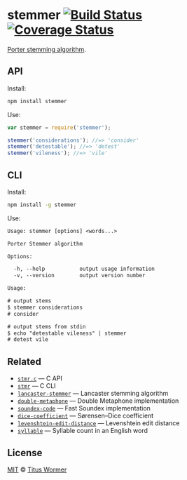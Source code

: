 # stemmer [![Build Status][travis-badge]][travis] [![Coverage Status][codecov-badge]][codecov]

[Porter stemming algorithm][source].

## API

Install:

```bash
npm install stemmer
```

Use:

```js
var stemmer = require('stemmer');

stemmer('considerations'); //=> 'consider'
stemmer('detestable'); //=> 'detest'
stemmer('vileness'); //=> 'vile'
```

## CLI

Install:

```sh
npm install -g stemmer
```

Use:

```txt
Usage: stemmer [options] <words...>

Porter Stemmer algorithm

Options:

  -h, --help           output usage information
  -v, --version        output version number

Usage:

# output stems
$ stemmer considerations
# consider

# output stems from stdin
$ echo "detestable vileness" | stemmer
# detest vile
```

## Related

*   [`stmr.c`](https://github.com/wooorm/stmr.c)
    — C API
*   [`stmr`](https://github.com/wooorm/stmr)
    — C CLI
*   [`lancaster-stemmer`](https://github.com/wooorm/lancaster-stemmer)
    — Lancaster stemming algorithm
*   [`double-metaphone`](https://github.com/wooorm/double-metaphone)
    — Double Metaphone implementation
*   [`soundex-code`](https://github.com/wooorm/soundex-code)
    — Fast Soundex implementation
*   [`dice-coefficient`](https://github.com/wooorm/dice-coefficient)
    — Sørensen–Dice coefficient
*   [`levenshtein-edit-distance`](https://github.com/wooorm/levenshtein-edit-distance)
    — Levenshtein edit distance
*   [`syllable`](https://github.com/wooorm/syllable)
    — Syllable count in an English word

## License

[MIT][license] © [Titus Wormer][author]

<!-- Definitions -->

[travis-badge]: https://img.shields.io/travis/wooorm/stemmer.svg

[travis]: https://travis-ci.org/wooorm/stemmer

[codecov-badge]: https://img.shields.io/codecov/c/github/wooorm/stemmer.svg

[codecov]: https://codecov.io/github/wooorm/stemmer

[license]: LICENSE

[author]: http://wooorm.com

[source]: http://tartarus.org/martin/PorterStemmer
